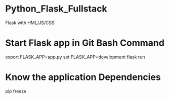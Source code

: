 # Python_Flask_Fullstack
Flask with HML/JS/CSS 

# Start Flask app in Git Bash Command
export FLASK_APP=app.py
set FLASK_APP=development
flask run

# Know the application Dependencies 
pip freeze

